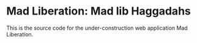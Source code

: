 Mad Liberation: Mad lib Haggadahs
==============================================

This is the source code for the under-construction web application Mad Liberation.